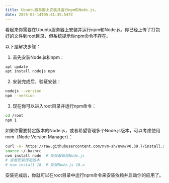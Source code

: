 ```yaml
---
title: Ubuntu服务器上安装并运行npm和Node.js。
date: 2025-03-14T05:41:39.547Z
---
```


看起来你需要在Ubuntu服务器上安装并运行npm和Node.js。你已经上传了打包好的文件到root目录，但系统提示你npm命令不存在。

以下是解决步骤：

1. 首先安装Node.js和npm：
```bash
apt update
apt install nodejs npm
```

2. 安装完成后，验证安装：
```bash
nodejs --version
npm --version
```

3. 现在你可以进入root目录并运行npm命令：
```bash
cd /root
npm i
```

如果你需要特定版本的Node.js，或者希望管理多个Node.js版本，可以考虑使用nvm（Node Version Manager）：

```bash
curl -o- https://raw.githubusercontent.com/nvm-sh/nvm/v0.39.7/install.sh | bash
source ~/.bashrc
nvm install node  # 安装最新版Node.js
# 或者安装特定版本
# nvm install 18  # 安装Node.js 18.x
```

安装完成后，你就可以在root目录中运行npm命令来安装依赖并启动你的应用了。